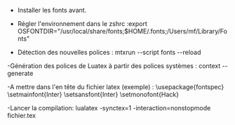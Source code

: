 

- Installer les fonts avant.

- Régler l'environnement dans le zshrc :export OSFONTDIR="/usr/local/share/fonts;$HOME/.fonts;/Users/mf/Library/Fonts"

- Détection des nouvelles polices :
mtxrun --script fonts --reload

-Génération des polices de Luatex à partir des polices systèmes :
context --generate

-A mettre dans l'en tête du fichier latex (exemple) :
\usepackage{fontspec}
\setmainfont{Inter}
\setsansfont{Inter}
\setmonofont{Hack}

-Lancer la compilation: 
lualatex -synctex=1 -interaction=nonstopmode  fichier.tex
